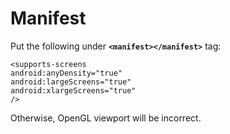 # Manifest #

Put the following under **`<manifest></manifest>`** tag:

```
<supports-screens
android:anyDensity="true"
android:largeScreens="true"
android:xlargeScreens="true"
/>
```

Otherwise, OpenGL viewport will be incorrect.